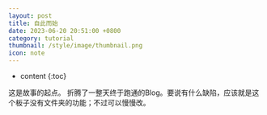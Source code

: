 ```yaml
---
layout: post
title: 自此而始
date: 2023-06-20 20:51:00 +0800
category: tutorial
thumbnail: /style/image/thumbnail.png
icon: note
---
```



* content
{:toc}

这是故事的起点。
折腾了一整天终于跑通的Blog。要说有什么缺陷，应该就是这个板子没有文件夹的功能；不过可以慢慢改。